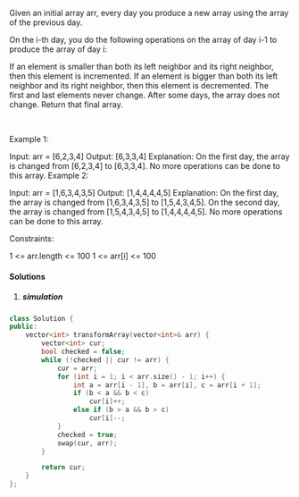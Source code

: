 Given an initial array arr, every day you produce a new array using the array of the previous day.

On the i-th day, you do the following operations on the array of day i-1 to produce the array of day i:

If an element is smaller than both its left neighbor and its right neighbor, then this element is incremented.
If an element is bigger than both its left neighbor and its right neighbor, then this element is decremented.
The first and last elements never change.
After some days, the array does not change. Return that final array.

 

Example 1:

Input: arr = [6,2,3,4]
Output: [6,3,3,4]
Explanation: 
On the first day, the array is changed from [6,2,3,4] to [6,3,3,4].
No more operations can be done to this array.
Example 2:

Input: arr = [1,6,3,4,3,5]
Output: [1,4,4,4,4,5]
Explanation: 
On the first day, the array is changed from [1,6,3,4,3,5] to [1,5,4,3,4,5].
On the second day, the array is changed from [1,5,4,3,4,5] to [1,4,4,4,4,5].
No more operations can be done to this array.
 

Constraints:

1 <= arr.length <= 100
1 <= arr[i] <= 100

#### Solutions

1. ##### simulation

```c++
class Solution {
public:
    vector<int> transformArray(vector<int>& arr) {
        vector<int> cur;
        bool checked = false;
        while (!checked || cur != arr) {
            cur = arr;
            for (int i = 1; i < arr.size() - 1; i++) {
                int a = arr[i - 1], b = arr[i], c = arr[i + 1];
                if (b < a && b < c)
                    cur[i]++;
                else if (b > a && b > c)
                    cur[i]--;
            }
            checked = true;
            swap(cur, arr);
        }

        return cur;
    }
};
```
